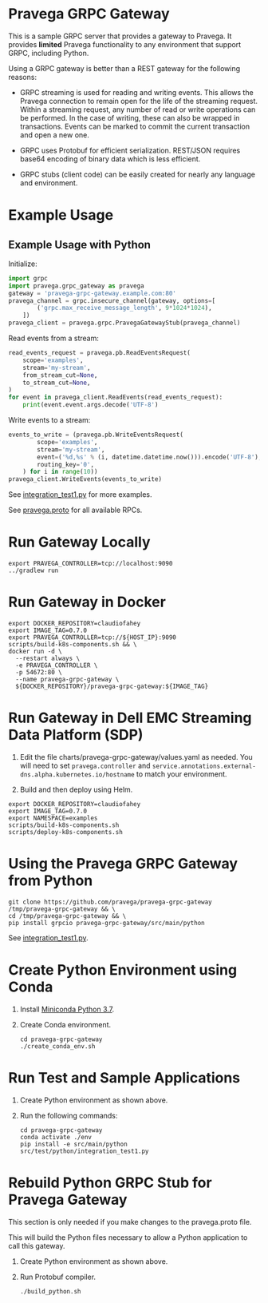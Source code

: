 # Pravega GRPC Gateway

This is a sample GRPC server that provides a gateway to Pravega.
It provides **limited** Pravega functionality to any environment that support GRPC, including Python.

Using a GRPC gateway is better than a REST gateway for the following reasons:

- GRPC streaming is used for reading and writing events. This allows the Pravega connection to remain open for the life
  of the streaming request. Within a streaming request, any number of read or write operations can be performed.
  In the case of writing, these can also be wrapped in transactions. 
  Events can be marked to commit the current transaction and open a new one.
  
- GRPC uses Protobuf for efficient serialization.
  REST/JSON requires base64 encoding of binary data which is less efficient.
  
- GRPC stubs (client code) can be easily created for nearly any language and environment.

# Example Usage

## Example Usage with Python

Initialize:
```python
import grpc
import pravega.grpc_gateway as pravega
gateway = 'pravega-grpc-gateway.example.com:80'
pravega_channel = grpc.insecure_channel(gateway, options=[
        ('grpc.max_receive_message_length', 9*1024*1024),
    ])
pravega_client = pravega.grpc.PravegaGatewayStub(pravega_channel)
```

Read events from a stream:
```python
read_events_request = pravega.pb.ReadEventsRequest(
    scope='examples',
    stream='my-stream',
    from_stream_cut=None,
    to_stream_cut=None,
)
for event in pravega_client.ReadEvents(read_events_request):
    print(event.event.args.decode('UTF-8')
```

Write events to a stream:
```python
events_to_write = (pravega.pb.WriteEventsRequest(
        scope='examples',
        stream='my-stream',
        event=('%d,%s' % (i, datetime.datetime.now())).encode('UTF-8'),
        routing_key='0',
    ) for i in range(10))
pravega_client.WriteEvents(events_to_write)
```

See [integration_test1.py](pravega-grpc-gateway/src/test/python/integration_test1.py) for more examples.

See [pravega.proto](pravega/grpc_gateway/pravega.proto) for all available RPCs.

# Run Gateway Locally

```
export PRAVEGA_CONTROLLER=tcp://localhost:9090
../gradlew run
```

# Run Gateway in Docker

```
export DOCKER_REPOSITORY=claudiofahey
export IMAGE_TAG=0.7.0
export PRAVEGA_CONTROLLER=tcp://${HOST_IP}:9090
scripts/build-k8s-components.sh && \
docker run -d \
  --restart always \
  -e PRAVEGA_CONTROLLER \
  -p 54672:80 \
  --name pravega-grpc-gateway \
  ${DOCKER_REPOSITORY}/pravega-grpc-gateway:${IMAGE_TAG}
```

# Run Gateway in Dell EMC Streaming Data Platform (SDP)

1. Edit the file charts/pravega-grpc-gateway/values.yaml as needed.
   You will need to set `pravega.controller` and `service.annotations.external-dns.alpha.kubernetes.io/hostname`
   to match your environment.

2. Build and then deploy using Helm.

```
export DOCKER_REPOSITORY=claudiofahey
export IMAGE_TAG=0.7.0
export NAMESPACE=examples
scripts/build-k8s-components.sh
scripts/deploy-k8s-components.sh
```

# Using the Pravega GRPC Gateway from Python

```
git clone https://github.com/pravega/pravega-grpc-gateway /tmp/pravega-grpc-gateway && \
cd /tmp/pravega-grpc-gateway && \
pip install grpcio pravega-grpc-gateway/src/main/python
```

See [integration_test1.py](pravega-grpc-gateway/src/test/python/integration_test1.py).

# Create Python Environment using Conda

1. Install [Miniconda Python 3.7](https://docs.conda.io/en/latest/miniconda.html).

2. Create Conda environment.
    ```
    cd pravega-grpc-gateway
    ./create_conda_env.sh
    ```

# Run Test and Sample Applications

1. Create Python environment as shown above.

2. Run the following commands:
    ```
    cd pravega-grpc-gateway
    conda activate ./env
    pip install -e src/main/python
    src/test/python/integration_test1.py
    ```

# Rebuild Python GRPC Stub for Pravega Gateway

This section is only needed if you make changes to the pravega.proto file.

This will build the Python files necessary to allow a Python application to call this gateway.

1. Create Python environment as shown above.

2. Run Protobuf compiler.
    ```
    ./build_python.sh
    ```
